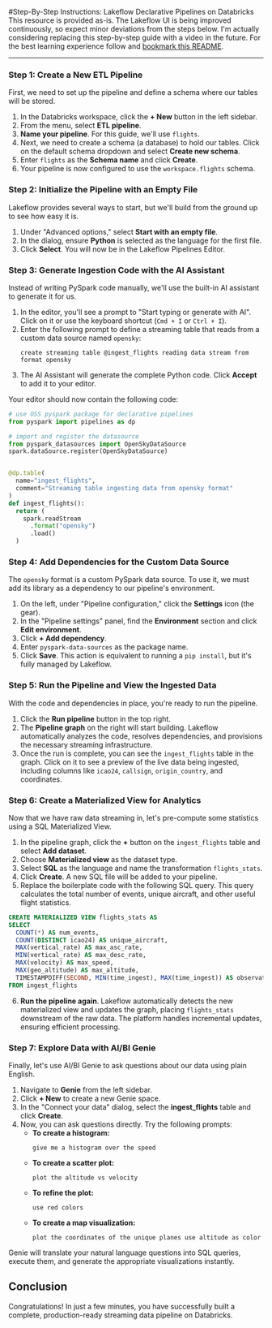 

#Step-By-Step Instructions: Lakeflow Declarative Pipelines on Databricks
This resource is provided as-is. The Lakeflow UI is being improved continuously, so expect minor deviations from the steps below. I'm actually considering replacing this step-by-step guide with a video in the future. For the best learning experience follow and [bookmark this README](README.md).

---

### Step 1: Create a New ETL Pipeline

First, we need to set up the pipeline and define a schema where our tables will be stored.

1.  In the Databricks workspace, click the **+ New** button in the left sidebar.
2.  From the menu, select **ETL pipeline**.
3.  **Name your pipeline**. For this guide, we'll use `flights`.
4.  Next, we need to create a schema (a database) to hold our tables. Click on the default schema dropdown and select **Create new schema**.
5.  Enter `flights` as the **Schema name** and click **Create**.
6.  Your pipeline is now configured to use the `workspace.flights` schema.



### Step 2: Initialize the Pipeline with an Empty File

Lakeflow provides several ways to start, but we'll build from the ground up to see how easy it is.

1.  Under "Advanced options," select **Start with an empty file**.
2.  In the dialog, ensure **Python** is selected as the language for the first file.
3.  Click **Select**. You will now be in the Lakeflow Pipelines Editor.

### Step 3: Generate Ingestion Code with the AI Assistant

Instead of writing PySpark code manually, we'll use the built-in AI assistant to generate it for us.

1.  In the editor, you'll see a prompt to "Start typing or generate with AI". Click on it or use the keyboard shortcut (`Cmd + I` or `Ctrl + I`).
2.  Enter the following prompt to define a streaming table that reads from a custom data source named `opensky`:
    ```
    create streaming table @ingest_flights reading data stream from format opensky
    ```
3.  The AI Assistant will generate the complete Python code. Click **Accept** to add it to your editor.

Your editor should now contain the following code:
```python
# use OSS pyspark package for declarative pipelines
from pyspark import pipelines as dp

# import and register the datasource
from pyspark_datasources import OpenSkyDataSource
spark.dataSource.register(OpenSkyDataSource)


@dp.table(
  name="ingest_flights",
  comment="Streaming table ingesting data from opensky format"
)
def ingest_flights():
  return (
    spark.readStream
      .format("opensky")
      .load()
  )
```

### Step 4: Add Dependencies for the Custom Data Source

The `opensky` format is a custom PySpark data source. To use it, we must add its library as a dependency to our pipeline's environment.

1.  On the left, under "Pipeline configuration," click the **Settings** icon (the gear).
2.  In the "Pipeline settings" panel, find the **Environment** section and click **Edit environment**.
3.  Click **+ Add dependency**.
4.  Enter `pyspark-data-sources` as the package name.
5.  Click **Save**. This action is equivalent to running a `pip install`, but it's fully managed by Lakeflow.

### Step 5: Run the Pipeline and View the Ingested Data

With the code and dependencies in place, you're ready to run the pipeline.

1.  Click the **Run pipeline** button in the top right.
2.  The **Pipeline graph** on the right will start building. Lakeflow automatically analyzes the code, resolves dependencies, and provisions the necessary streaming infrastructure.
3.  Once the run is complete, you can see the `ingest_flights` table in the graph. Click on it to see a preview of the live data being ingested, including columns like `icao24`, `callsign`, `origin_country`, and coordinates.

### Step 6: Create a Materialized View for Analytics

Now that we have raw data streaming in, let's pre-compute some statistics using a SQL Materialized View.

1.  In the pipeline graph, click the **+** button on the `ingest_flights` table and select **Add dataset**.
2.  Choose **Materialized view** as the dataset type.
3.  Select **SQL** as the language and name the transformation `flights_stats`.
4.  Click **Create**. A new SQL file will be added to your pipeline.
5.  Replace the boilerplate code with the following SQL query. This query calculates the total number of events, unique aircraft, and other useful flight statistics.

```sql
CREATE MATERIALIZED VIEW flights_stats AS
SELECT
  COUNT(*) AS num_events,
  COUNT(DISTINCT icao24) AS unique_aircraft,
  MAX(vertical_rate) AS max_asc_rate,
  MIN(vertical_rate) AS max_desc_rate,
  MAX(velocity) AS max_speed,
  MAX(geo_altitude) AS max_altitude,
  TIMESTAMPDIFF(SECOND, MIN(time_ingest), MAX(time_ingest)) AS observation_duration
FROM ingest_flights
```

6.  **Run the pipeline again**. Lakeflow automatically detects the new materialized view and updates the graph, placing `flights_stats` downstream of the raw data. The platform handles incremental updates, ensuring efficient processing.

### Step 7: Explore Data with AI/BI Genie

Finally, let's use AI/BI Genie to ask questions about our data using plain English.

1.  Navigate to **Genie** from the left sidebar.
2.  Click **+ New** to create a new Genie space.
3.  In the "Connect your data" dialog, select the **ingest_flights** table and click **Create**.
4.  Now, you can ask questions directly. Try the following prompts:
    *   **To create a histogram:**
        ```
        give me a histogram over the speed
        ```
    *   **To create a scatter plot:**
        ```
        plot the altitude vs velocity
        ```
    *   **To refine the plot:**
        ```
        use red colors
        ```
    *   **To create a map visualization:**
        ```
        plot the coordinates of the unique planes use altitude as color
        ```

Genie will translate your natural language questions into SQL queries, execute them, and generate the appropriate visualizations instantly.

## Conclusion

Congratulations! In just a few minutes, you have successfully built a complete, production-ready streaming data pipeline on Databricks. 